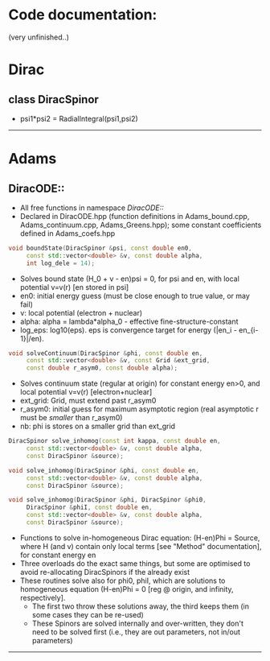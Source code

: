 # Code documentation:

(very unfinished..)

# Dirac

## class DiracSpinor

 * psi1*psi2 = RadialIntegral(psi1,psi2)

---

# Adams

## DiracODE::

 * All free functions in namespace _DiracODE::_
 * Declared in DiracODE.hpp (function definitions in Adams_bound.cpp, Adams_continuum.cpp, Adams_Greens.hpp); some constant coefficients defined in Adams_coefs.hpp

```cpp
void boundState(DiracSpinor &psi, const double en0,
     const std::vector<double> &v, const double alpha,
     int log_dele = 14);
```
 * Solves bound state (H_0 + v - en)psi = 0, for psi and en, with local potential v=v(r) [en stored in psi]
 * en0: initial energy guess (must be close enough to true value, or may fail)
 * v: local potential (electron + nuclear)
 * alpha: alpha = lambda*alpha_0 - effective fine-structure-constant
 * log_eps: log10(eps). eps is convergence target for energy (|en_i - en_{i-1}|/en).


```cpp
void solveContinuum(DiracSpinor &phi, const double en,
     const std::vector<double> &v, const Grid &ext_grid,
     const double r_asym0, const double alpha);
```
 * Solves continuum state (regular at origin) for constant energy en>0, and local potential v=v(r) [electron+nuclear]
 * ext_grid: Grid, must extend past r_asym0
 * r_asym0: initial guess for maximum asymptotic region (real asymptotic r must be _smaller_ than r_asym0)
 * nb: phi is stores on a smaller grid than ext_grid


```cpp
DiracSpinor solve_inhomog(const int kappa, const double en,
     const std::vector<double> &v, const double alpha,
     const DiracSpinor &source);

void solve_inhomog(DiracSpinor &phi, const double en,
     const std::vector<double> &v, const double alpha,
     const DiracSpinor &source);

void solve_inhomog(DiracSpinor &phi, DiracSpinor &phi0, 
     DiracSpinor &phiI, const double en,
     const std::vector<double> &v, const double alpha,
     const DiracSpinor &source);
```

* Functions to solve in-homogeneous Dirac equation: (H-en)Phi = Source, where H (and v) contain only local terms [see "Method" documentation], for constant energy en
* Three overloads do the exact same things, but some are optimised to avoid re-allocating DiracSpinors if the already exist
* These routines solve also for phi0, phiI, which are solutions to homogeneous equation  (H-en)Phi = 0 [reg @ origin, and infinity, respectively]. 
  * The first two throw these solutions away, the third keeps them (in some cases they can be re-used)
  * These Spinors are solved internally and over-written, they don't need to be solved first (i.e., they are out parameters, not in/out parameters)
---


